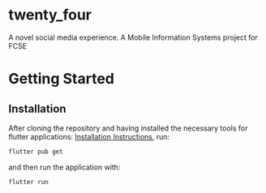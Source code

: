 # twenty_four

A novel social media experience. A Mobile Information Systems project for FCSE

# Getting Started

## Installation

After cloning the repository and having installed the necessary tools for flutter applications: 
[Installation Instructions](https://docs.flutter.dev/get-started/install), run: 

```bash
flutter pub get

```
and then run the application with: 

```bash 
flutter run
```


